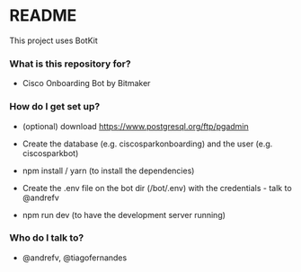 # README #

This project uses BotKit


### What is this repository for? ###

* Cisco Onboarding Bot by Bitmaker


### How do I get set up? ###

* (optional) download https://www.postgresql.org/ftp/pgadmin 
* Create the database (e.g. ciscosparkonboarding) and the user (e.g. ciscosparkbot)

* npm install / yarn (to install the dependencies)
* Create the .env file on the bot dir (/bot/.env) with the credentials - talk to @andrefv
* npm run dev (to have the development server running)


### Who do I talk to? ###

* @andrefv, @tiagofernandes